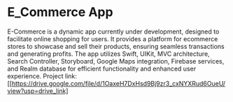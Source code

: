 # E_Commerce App 
E-Commerce is a dynamic app currently under development, designed to facilitate online shopping for users. It
provides a platform for ecommerce stores to showcase and sell their products, ensuring seamless transactions and
generating profits. The app utilizes Swift, UIKit, MVC architecture, Search Controller, Storyboard, Google Maps
integration, Firebase services, and Realm database for efficient functionality and enhanced user experience.
Project link:
[[https://drive.google.com/file/d/1OaxeH7DxHsd9Bj9zr3_cxNYXRud6OueU/view?usp=drive_link]
